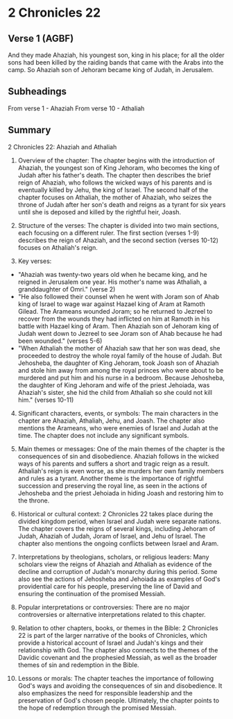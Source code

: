 # 2 Chronicles 22

## Verse 1 (AGBF)

And they made Ahaziah, his youngest son, king in his place; for all the older sons had been killed by the raiding bands that came with the Arabs into the camp. So Ahaziah son of Jehoram became king of Judah, in Jerusalem.

## Subheadings

From verse 1 - Ahaziah
From verse 10 - Athaliah

## Summary

2 Chronicles 22: Ahaziah and Athaliah

1. Overview of the chapter:
The chapter begins with the introduction of Ahaziah, the youngest son of King Jehoram, who becomes the king of Judah after his father's death. The chapter then describes the brief reign of Ahaziah, who follows the wicked ways of his parents and is eventually killed by Jehu, the king of Israel. The second half of the chapter focuses on Athaliah, the mother of Ahaziah, who seizes the throne of Judah after her son's death and reigns as a tyrant for six years until she is deposed and killed by the rightful heir, Joash.

2. Structure of the verses:
The chapter is divided into two main sections, each focusing on a different ruler. The first section (verses 1-9) describes the reign of Ahaziah, and the second section (verses 10-12) focuses on Athaliah's reign.

3. Key verses:
- "Ahaziah was twenty-two years old when he became king, and he reigned in Jerusalem one year. His mother's name was Athaliah, a granddaughter of Omri." (verse 2)
- "He also followed their counsel when he went with Joram son of Ahab king of Israel to wage war against Hazael king of Aram at Ramoth Gilead. The Arameans wounded Joram; so he returned to Jezreel to recover from the wounds they had inflicted on him at Ramoth in his battle with Hazael king of Aram. Then Ahaziah son of Jehoram king of Judah went down to Jezreel to see Joram son of Ahab because he had been wounded." (verses 5-6)
- "When Athaliah the mother of Ahaziah saw that her son was dead, she proceeded to destroy the whole royal family of the house of Judah. But Jehosheba, the daughter of King Jehoram, took Joash son of Ahaziah and stole him away from among the royal princes who were about to be murdered and put him and his nurse in a bedroom. Because Jehosheba, the daughter of King Jehoram and wife of the priest Jehoiada, was Ahaziah's sister, she hid the child from Athaliah so she could not kill him." (verses 10-11)

4. Significant characters, events, or symbols:
The main characters in the chapter are Ahaziah, Athaliah, Jehu, and Joash. The chapter also mentions the Arameans, who were enemies of Israel and Judah at the time. The chapter does not include any significant symbols.

5. Main themes or messages:
One of the main themes of the chapter is the consequences of sin and disobedience. Ahaziah follows in the wicked ways of his parents and suffers a short and tragic reign as a result. Athaliah's reign is even worse, as she murders her own family members and rules as a tyrant. Another theme is the importance of rightful succession and preserving the royal line, as seen in the actions of Jehosheba and the priest Jehoiada in hiding Joash and restoring him to the throne.

6. Historical or cultural context:
2 Chronicles 22 takes place during the divided kingdom period, when Israel and Judah were separate nations. The chapter covers the reigns of several kings, including Jehoram of Judah, Ahaziah of Judah, Joram of Israel, and Jehu of Israel. The chapter also mentions the ongoing conflicts between Israel and Aram.

7. Interpretations by theologians, scholars, or religious leaders:
Many scholars view the reigns of Ahaziah and Athaliah as evidence of the decline and corruption of Judah's monarchy during this period. Some also see the actions of Jehosheba and Jehoiada as examples of God's providential care for his people, preserving the line of David and ensuring the continuation of the promised Messiah.

8. Popular interpretations or controversies:
There are no major controversies or alternative interpretations related to this chapter.

9. Relation to other chapters, books, or themes in the Bible:
2 Chronicles 22 is part of the larger narrative of the books of Chronicles, which provide a historical account of Israel and Judah's kings and their relationship with God. The chapter also connects to the themes of the Davidic covenant and the prophesied Messiah, as well as the broader themes of sin and redemption in the Bible.

10. Lessons or morals:
The chapter teaches the importance of following God's ways and avoiding the consequences of sin and disobedience. It also emphasizes the need for responsible leadership and the preservation of God's chosen people. Ultimately, the chapter points to the hope of redemption through the promised Messiah.